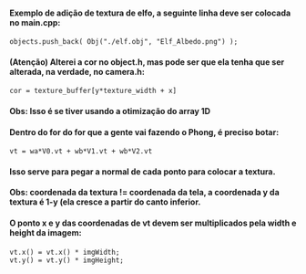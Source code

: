 #### Exemplo de adição de textura de elfo, a seguinte linha deve ser colocada no main.cpp: <br>
```objects.push_back( Obj("./elf.obj", "Elf_Albedo.png") );```


#### (Atenção) Alterei a cor no object.h, mas pode ser que ela tenha que ser alterada, na verdade, no camera.h: <br>
```cor = texture_buffer[y*texture_width + x]```

#### Obs: Isso é se tiver usando a otimização do array 1D

#### Dentro do for do for que a gente vai fazendo o Phong, é preciso botar:
```vt = wa*V0.vt + wb*V1.vt + wb*V2.vt```

#### Isso serve para pegar a normal de cada ponto para colocar a textura.
#### Obs: coordenada da textura != coordenada da tela, a coordenada y da textura é 1-y (ela cresce a partir do canto inferior.


#### O ponto x e y das coordenadas de vt devem ser multiplicados pela width e height da imagem:
```
vt.x() = vt.x() * imgWidth;
vt.y() = vt.y() * imgHeight;
```



